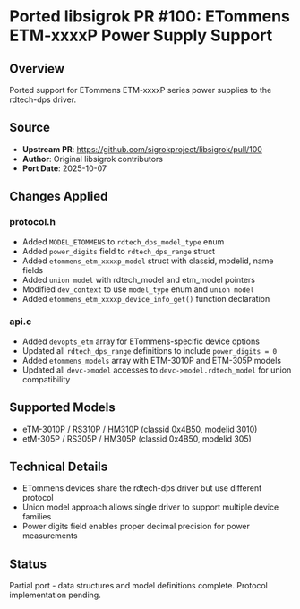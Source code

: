 # Ported libsigrok PR #100: ETommens ETM-xxxxP Power Supply Support

## Overview
Ported support for ETommens ETM-xxxxP series power supplies to the rdtech-dps driver.

## Source
- **Upstream PR**: https://github.com/sigrokproject/libsigrok/pull/100
- **Author**: Original libsigrok contributors
- **Port Date**: 2025-10-07

## Changes Applied

### protocol.h
- Added `MODEL_ETOMMENS` to `rdtech_dps_model_type` enum
- Added `power_digits` field to `rdtech_dps_range` struct
- Added `etommens_etm_xxxxp_model` struct with classid, modelid, name fields
- Added `union model` with rdtech_model and etm_model pointers
- Modified `dev_context` to use `model_type` enum and `union model`
- Added `etommens_etm_xxxxp_device_info_get()` function declaration

### api.c
- Added `devopts_etm` array for ETommens-specific device options
- Updated all `rdtech_dps_range` definitions to include `power_digits = 0`
- Added `etommens_models` array with ETM-3010P and ETM-305P models
- Updated all `devc->model` accesses to `devc->model.rdtech_model` for union compatibility

## Supported Models
- eTM-3010P / RS310P / HM310P (classid 0x4B50, modelid 3010)
- etM-305P / RS305P / HM305P (classid 0x4B50, modelid 305)

## Technical Details
- ETommens devices share the rdtech-dps driver but use different protocol
- Union model approach allows single driver to support multiple device families
- Power digits field enables proper decimal precision for power measurements

## Status
Partial port - data structures and model definitions complete. Protocol implementation pending.
